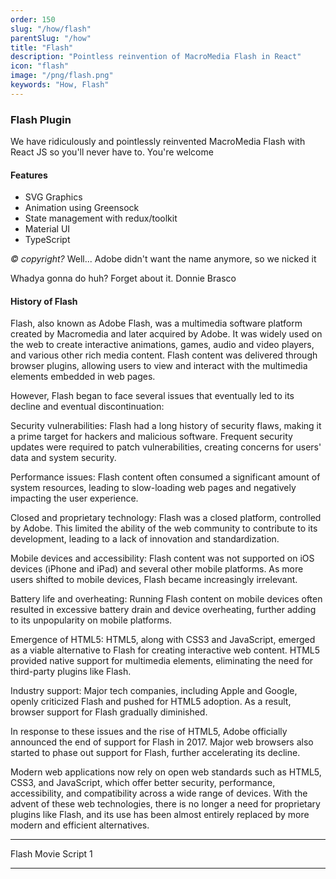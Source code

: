 ```yaml
---
order: 150
slug: "/how/flash"
parentSlug: "/how"
title: "Flash"
description: "Pointless reinvention of MacroMedia Flash in React"
icon: "flash"
image: "/png/flash.png"
keywords: "How, Flash"
---
```

### Flash Plugin

We have ridiculously and pointlessly reinvented MacroMedia Flash with React JS so you'll never have to. You're welcome

#### Features 

- SVG Graphics
- Animation using Greensock
- State management with redux/toolkit
- Material UI
- TypeScript

_© copyright?_  Well... Adobe didn't want the name anymore, so we nicked it

Whadya gonna do huh? Forget about it. Donnie Brasco

#### History of Flash

Flash, also known as Adobe Flash, was a multimedia software platform created by Macromedia and later acquired by Adobe. It was widely used on the web to create interactive animations, games, audio and video players, and various other rich media content. Flash content was delivered through browser plugins, allowing users to view and interact with the multimedia elements embedded in web pages.

However, Flash began to face several issues that eventually led to its decline and eventual discontinuation:

Security vulnerabilities: Flash had a long history of security flaws, making it a prime target for hackers and malicious software. Frequent security updates were required to patch vulnerabilities, creating concerns for users' data and system security.

Performance issues: Flash content often consumed a significant amount of system resources, leading to slow-loading web pages and negatively impacting the user experience.

Closed and proprietary technology: Flash was a closed platform, controlled by Adobe. This limited the ability of the web community to contribute to its development, leading to a lack of innovation and standardization.

Mobile devices and accessibility: Flash content was not supported on iOS devices (iPhone and iPad) and several other mobile platforms. As more users shifted to mobile devices, Flash became increasingly irrelevant.

Battery life and overheating: Running Flash content on mobile devices often resulted in excessive battery drain and device overheating, further adding to its unpopularity on mobile platforms.

Emergence of HTML5: HTML5, along with CSS3 and JavaScript, emerged as a viable alternative to Flash for creating interactive web content. HTML5 provided native support for multimedia elements, eliminating the need for third-party plugins like Flash.

Industry support: Major tech companies, including Apple and Google, openly criticized Flash and pushed for HTML5 adoption. As a result, browser support for Flash gradually diminished.

In response to these issues and the rise of HTML5, Adobe officially announced the end of support for Flash in 2017. Major web browsers also started to phase out support for Flash, further accelerating its decline. 

Modern web applications now rely on open web standards such as HTML5, CSS3, and JavaScript, which offer better security, performance, accessibility, and compatibility across a wide range of devices. With the advent of these web technologies, there is no longer a need for proprietary plugins like Flash, and its use has been almost entirely replaced by more modern and efficient alternatives.

___
Flash Movie Script 1
___
